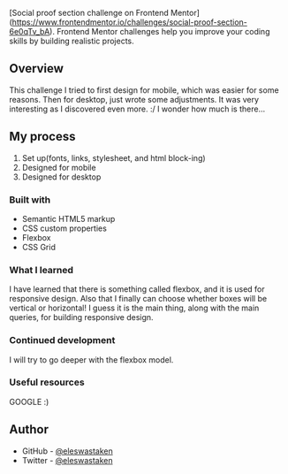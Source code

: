 [Social proof section challenge on Frontend Mentor]
(https://www.frontendmentor.io/challenges/social-proof-section-6e0qTv_bA). Frontend Mentor challenges help you improve your coding skills by building realistic projects. 

## Overview
This challenge I tried to first design for mobile, which was easier for some reasons. Then for desktop, just wrote some adjustments. It was very interesting as I discovered even more.
:/ I wonder how much is there...

## My process
1. Set up(fonts, links, stylesheet, and html block-ing)
2. Designed for mobile
3. Designed for desktop

### Built with
- Semantic HTML5 markup
- CSS custom properties
- Flexbox
- CSS Grid

### What I learned
I have learned that there is something called flexbox, and it is used for responsive design. Also that I finally can choose whether boxes will be vertical or horizontal! I guess it is the main thing, along with the main queries, for building responsive design.

### Continued development
I will try to go deeper with the flexbox model.


### Useful resources
GOOGLE
:)
## Author
- GitHub - [@eleswastaken](https://github.com/eleswastaken)
- Twitter - [@eleswastaken](https://www.twitter.com/eleswastaken)
